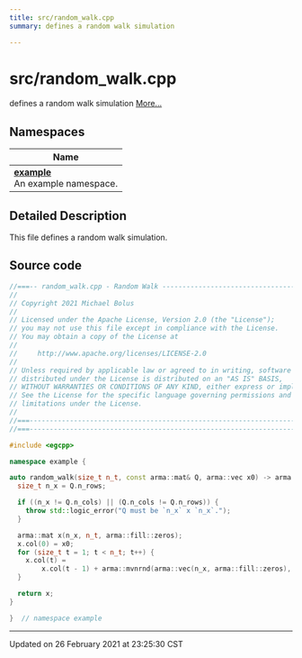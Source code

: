 ```yaml
---
title: src/random_walk.cpp
summary: defines a random walk simulation 

---
```


# src/random_walk.cpp

defines a random walk simulation  [More...](#detailed-description)



## Namespaces

| Name           |
| -------------- |
| **[example](/eg-cpp-library/docs/api/namespaces/namespaceexample/)** <br>An example namespace.  |

## Detailed Description



This file defines a random walk simulation. 





## Source code

```cpp
//===-- random_walk.cpp - Random Walk -------------------------------------===//
//
// Copyright 2021 Michael Bolus
//
// Licensed under the Apache License, Version 2.0 (the "License");
// you may not use this file except in compliance with the License.
// You may obtain a copy of the License at
//
//     http://www.apache.org/licenses/LICENSE-2.0
//
// Unless required by applicable law or agreed to in writing, software
// distributed under the License is distributed on an "AS IS" BASIS,
// WITHOUT WARRANTIES OR CONDITIONS OF ANY KIND, either express or implied.
// See the License for the specific language governing permissions and
// limitations under the License.
//
//===----------------------------------------------------------------------===//
//===----------------------------------------------------------------------===//

#include <egcpp>

namespace example {

auto random_walk(size_t n_t, const arma::mat& Q, arma::vec x0) -> arma::mat {
  size_t n_x = Q.n_rows;

  if ((n_x != Q.n_cols) || (Q.n_cols != Q.n_rows)) {
    throw std::logic_error("Q must be `n_x` x `n_x`.");
  }

  arma::mat x(n_x, n_t, arma::fill::zeros);
  x.col(0) = x0;
  for (size_t t = 1; t < n_t; t++) {
    x.col(t) =
        x.col(t - 1) + arma::mvnrnd(arma::vec(n_x, arma::fill::zeros), Q);
  }

  return x;
}

}  // namespace example
```


-------------------------------

Updated on 26 February 2021 at 23:25:30 CST
